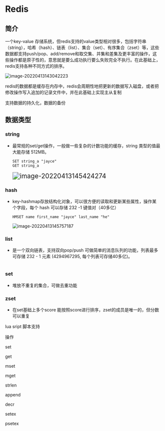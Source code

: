 # Redis

## 简介

一个key-value 存储系统，但redis支持的value类型相对很多，包括字符串（string），哈希（hash）、链表（list）、集合（set）、有序集合（zset）等，这些数据都支持push/pop、add/remove和取交集、并集和差集及更丰富的操作，这些操作都是原子性的，意思就是要么成功执行要么失败完全不执行。在此基础上，redis支持各种不同方式的排序。

![image-20220413143042223](https://jaycehe.oss-cn-hangzhou.aliyuncs.com/markdown/202204131430297.png)



redis的数据都是缓存在内存中，redis会周期性地把更新的数据写入磁盘，或者把修改操作写入追加的记录文件中，并在此基础上实现主从复制

支持数据的持久化，数据的备份

## 数据类型

### string 

- 最常规的set/get操作，一般做一些复杂的计数功能的缓存，string 类型的值最大能存储 512MB。

  ```
  SET string_a "jayce"
  GET string_a
  ```

  <img src="https://jaycehe.oss-cn-hangzhou.aliyuncs.com/markdown/202204131454313.png" alt="image-20220413145424274" style="zoom:150%;" />

### hash 

- key-hashmap存放结构化对象，可以很方便的读取和更新某些属性，操作某个字段，每个 hash 可以存储 232 -1 键值对（40多亿）

  ```
  HMSET name first_name "jayce" last_name "he"
  ```

  ![image-20220413145757187](https://jaycehe.oss-cn-hangzhou.aliyuncs.com/markdown/202204131457232.png)

### list 

- 是一个双向链表，支持双向pop/push 可做简单的消息队列的功能，列表最多可存储 232 - 1 元素 (4294967295, 每个列表可存储40多亿)。

  ```
  
  ```

  

### set 

- 堆放不重复的集合，可做去重功能

### zset  

- 在set基础上多个score 能按照score进行排序，zset的成员是唯一的，但分数可以重复

lua sript 脚本支持

操作

set

get

mset

mget

strlen

append

decr

setex

psetex







